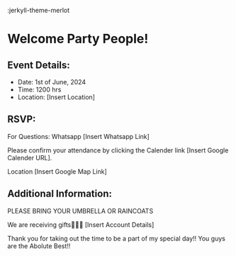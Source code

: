 <theme>:jerkyll-theme-merlot
<html>
<head>
<title> Beanne's Birthday Picnic </title>
</head>
<body>
  <h1>Welcome Party People!</h1>
  
  <h2>Event Details:</h2>
  <ul>
    <li>Date: 1st of June, 2024</li>
    <li>Time: 1200 hrs</li>
    <li>Location: [Insert Location]</li>
  </ul>

  <h2>RSVP:</h2>
  <p>For Questions: Whatsapp [Insert Whatsapp Link]</p>
  <p>Please confirm your attendance by clicking the Calender link [Insert Google Calender URL].</p>
  <p>Location [Insert Google Map Link]</p>
  
  <h2>Additional Information:</h2>
  <p>PLEASE BRING YOUR UMBRELLA OR RAINCOATS</p>
  <p>We are receiving gifts🙇‍♀️🤎 [Insert Account Details]</p>
  <p>Thank you for taking out the time to be a part of my special day!! You guys are the Abolute Best!!</p>
</body>
</html>
